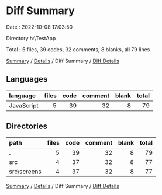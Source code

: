 # Diff Summary

Date : 2022-10-08 17:03:50

Directory h:\\TestApp

Total : 5 files,  39 codes, 32 comments, 8 blanks, all 79 lines

[Summary](results.md) / [Details](details.md) / Diff Summary / [Diff Details](diff-details.md)

## Languages
| language | files | code | comment | blank | total |
| :--- | ---: | ---: | ---: | ---: | ---: |
| JavaScript | 5 | 39 | 32 | 8 | 79 |

## Directories
| path | files | code | comment | blank | total |
| :--- | ---: | ---: | ---: | ---: | ---: |
| . | 5 | 39 | 32 | 8 | 79 |
| src | 4 | 37 | 32 | 8 | 77 |
| src\\screens | 4 | 37 | 32 | 8 | 77 |

[Summary](results.md) / [Details](details.md) / Diff Summary / [Diff Details](diff-details.md)